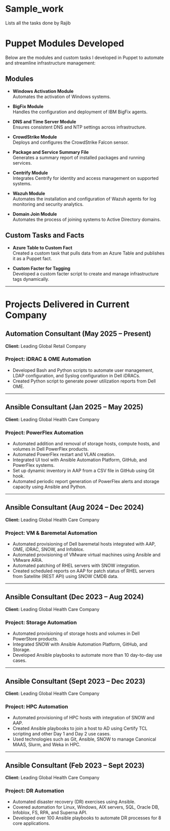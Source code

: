# Sample_work
Lists all the tasks done by Rajib

# Puppet Modules Developed

Below are the modules and custom tasks I developed in Puppet to automate and streamline infrastructure management:

## Modules

- **Windows Activation Module**  
  Automates the activation of Windows systems.

- **BigFix Module**  
  Handles the configuration and deployment of IBM BigFix agents.

- **DNS and Time Server Module**  
  Ensures consistent DNS and NTP settings across infrastructure.

- **CrowdStrike Module**  
  Deploys and configures the CrowdStrike Falcon sensor.

- **Package and Service Summary File**  
  Generates a summary report of installed packages and running services.

- **Centrify Module**  
  Integrates Centrify for identity and access management on supported systems.

- **Wazuh Module**  
  Automates the installation and configuration of Wazuh agents for log monitoring and security analytics.

- **Domain Join Module**  
  Automates the process of joining systems to Active Directory domains.

## Custom Tasks and Facts

- **Azure Table to Custom Fact**  
  Created a custom task that pulls data from an Azure Table and publishes it as a Puppet fact.

- **Custom Facter for Tagging**  
  Developed a custom facter script to create and manage infrastructure tags dynamically.
---
# Projects Delivered in Current Company

## Automation Consultant (May 2025 – Present)  
**Client:** Leading Global Retail Company

### Project: iDRAC & OME Automation
- Developed Bash and Python scripts to automate user management, LDAP configuration, and Syslog configuration in Dell iDRACs.
- Created Python script to generate power utilization reports from Dell OME.

---

## Ansible Consultant (Jan 2025 – May 2025)  
**Client:** Leading Global Health Care Company

### Project: PowerFlex Automation
- Automated addition and removal of storage hosts, compute hosts, and volumes in Dell PowerFlex products.
- Automated PowerFlex restart and VLAN creation.
- Integrated UI tool with Ansible Automation Platform, GitHub, and PowerFlex systems.
- Set up dynamic inventory in AAP from a CSV file in GitHub using Git hook.
- Automated periodic report generation of PowerFlex alerts and storage capacity using Ansible and Python.

---

## Ansible Consultant (Aug 2024 – Dec 2024)  
**Client:** Leading Global Health Care Company

### Project: VM & Baremetal Automation
- Automated provisioning of Dell baremetal hosts integrated with AAP, OME, iDRAC, SNOW, and Infoblox.
- Automated provisioning of VMware virtual machines using Ansible and VMware ARIA.
- Automated patching of RHEL servers with SNOW integration.
- Created scheduled reports on AAP for patch status of RHEL servers from Satellite (REST API) using SNOW CMDB data.

---

## Ansible Consultant (Dec 2023 – Aug 2024)  
**Client:** Leading Global Health Care Company

### Project: Storage Automation
- Automated provisioning of storage hosts and volumes in Dell PowerStore products.
- Integrated SNOW with Ansible Automation Platform, GitHub, and Storage.
- Developed Ansible playbooks to automate more than 10 day-to-day use cases.

---

## Ansible Consultant (Sept 2023 – Dec 2023)  
**Client:** Leading Global Health Care Company

### Project: HPC Automation
- Automated provisioning of HPC hosts with integration of SNOW and AAP.
- Created Ansible playbooks to join a host to AD using Certify TCL scripting and other Day 1 and Day 2 use cases.
- Used technologies such as Git, Ansible, SNOW to manage Canonical MAAS, Slurm, and Weka in HPC.

---

## Ansible Consultant (Feb 2023 – Sept 2023)  
**Client:** Leading Global Health Care Company

### Project: DR Automation
- Automated disaster recovery (DR) exercises using Ansible.
- Covered automation for Linux, Windows, AIX servers, SQL, Oracle DB, Infoblox, FS, RPA, and Superna API.
- Developed over 100 Ansible playbooks to automate DR processes for 8 core applications.
